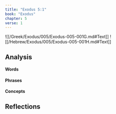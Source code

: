 ```yaml
---
title: "Exodus 5:1"
book: "Exodus"
chapter: 5
verse: 1
---
```

![[/Greek/Exodus/005/Exodus-005-001G.md#Text]]
![[/Hebrew/Exodus/005/Exodus-005-001H.md#Text]]

## Analysis

#### Words

#### Phrases

#### Concepts

## Reflections
